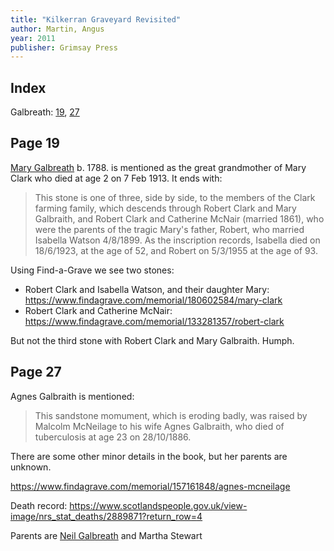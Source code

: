 ```yaml
---
title: "Kilkerran Graveyard Revisited"
author: Martin, Angus
year: 2011
publisher: Grimsay Press
---
```


## Index

Galbreath: [19](#page-19), [27](#page-27)

## Page 19

[Mary Galbreath](/people/galbreath-mary-1788.md) b. 1788. is mentioned as the great grandmother of Mary Clark who died at age 2 on 7 Feb 1913.  It ends with:

> This stone is one of three, side by side, to the members of the Clark farming family,
> which descends through Robert Clark and Mary Galbraith, and Robert Clark and
> Catherine McNair (married 1861), who were the parents of the tragic Mary's father,
> Robert, who married Isabella Watson 4/8/1899. As the inscription records, Isabella
> died on 18/6/1923, at the age of 52, and Robert on 5/3/1955 at the age of 93.

Using Find-a-Grave we see two stones:

- Robert Clark and Isabella Watson, and their daughter Mary: https://www.findagrave.com/memorial/180602584/mary-clark
- Robert Clark and Catherine McNair: https://www.findagrave.com/memorial/133281357/robert-clark

But not the third stone with Robert Clark and Mary Galbraith.  Humph.

## Page 27

Agnes Galbraith is mentioned:

> This sandstone momument, which is eroding badly, was raised by Malcolm McNeilage to
> his wife Agnes Galbraith, who died of tuberculosis at age 23 on 28/10/1886.

There are some other minor details in the book, but her parents are unknown.

https://www.findagrave.com/memorial/157161848/agnes-mcneilage

Death record: https://www.scotlandspeople.gov.uk/view-image/nrs_stat_deaths/2889871?return_row=4

Parents are [Neil Galbreath](/people/galbraith-neil-1841.md) and Martha Stewart
